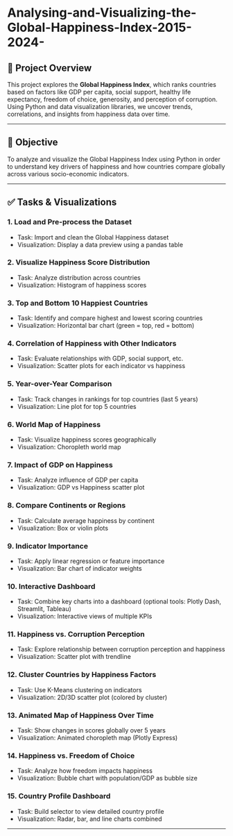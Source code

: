 # Analysing-and-Visualizing-the-Global-Happiness-Index-2015-2024-

## 📘 Project Overview

This project explores the **Global Happiness Index**, which ranks countries based on factors like GDP per capita, social support, healthy life expectancy, freedom of choice, generosity, and perception of corruption. Using Python and data visualization libraries, we uncover trends, correlations, and insights from happiness data over time.

---

## 🎯 Objective

To analyze and visualize the Global Happiness Index using Python in order to understand key drivers of happiness and how countries compare globally across various socio-economic indicators.

---

## ✅ Tasks & Visualizations

### 1. **Load and Pre-process the Dataset**
- Task: Import and clean the Global Happiness dataset
- Visualization: Display a data preview using a pandas table

### 2. **Visualize Happiness Score Distribution**
- Task: Analyze distribution across countries
- Visualization: Histogram of happiness scores

### 3. **Top and Bottom 10 Happiest Countries**
- Task: Identify and compare highest and lowest scoring countries
- Visualization: Horizontal bar chart (green = top, red = bottom)

### 4. **Correlation of Happiness with Other Indicators**
- Task: Evaluate relationships with GDP, social support, etc.
- Visualization: Scatter plots for each indicator vs happiness

### 5. **Year-over-Year Comparison**
- Task: Track changes in rankings for top countries (last 5 years)
- Visualization: Line plot for top 5 countries

### 6. **World Map of Happiness**
- Task: Visualize happiness scores geographically
- Visualization: Choropleth world map

### 7. **Impact of GDP on Happiness**
- Task: Analyze influence of GDP per capita
- Visualization: GDP vs Happiness scatter plot

### 8. **Compare Continents or Regions**
- Task: Calculate average happiness by continent
- Visualization: Box or violin plots

### 9. **Indicator Importance**
- Task: Apply linear regression or feature importance
- Visualization: Bar chart of indicator weights

### 10. **Interactive Dashboard**
- Task: Combine key charts into a dashboard (optional tools: Plotly Dash, Streamlit, Tableau)
- Visualization: Interactive views of multiple KPIs

### 11. **Happiness vs. Corruption Perception**
- Task: Explore relationship between corruption perception and happiness
- Visualization: Scatter plot with trendline

### 12. **Cluster Countries by Happiness Factors**
- Task: Use K-Means clustering on indicators
- Visualization: 2D/3D scatter plot (colored by cluster)

### 13. **Animated Map of Happiness Over Time**
- Task: Show changes in scores globally over 5 years
- Visualization: Animated choropleth map (Plotly Express)

### 14. **Happiness vs. Freedom of Choice**
- Task: Analyze how freedom impacts happiness
- Visualization: Bubble chart with population/GDP as bubble size

### 15. **Country Profile Dashboard**
- Task: Build selector to view detailed country profile
- Visualization: Radar, bar, and line charts combined

---




